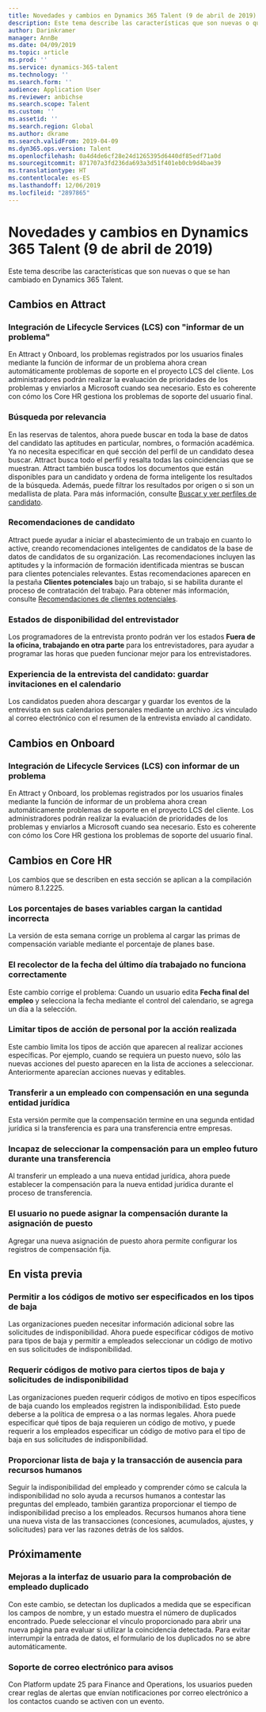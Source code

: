 ```yaml
---
title: Novedades y cambios en Dynamics 365 Talent (9 de abril de 2019)
description: Este tema describe las características que son nuevas o que se han cambiado en Microsoft Dynamics 365 Talent.
author: Darinkramer
manager: AnnBe
ms.date: 04/09/2019
ms.topic: article
ms.prod: ''
ms.service: dynamics-365-talent
ms.technology: ''
ms.search.form: ''
audience: Application User
ms.reviewer: anbichse
ms.search.scope: Talent
ms.custom: ''
ms.assetid: ''
ms.search.region: Global
ms.author: dkrame
ms.search.validFrom: 2019-04-09
ms.dyn365.ops.version: Talent
ms.openlocfilehash: 0a4d4de6cf28e24d1265395d6440df85edf71a0d
ms.sourcegitcommit: 871707a3fd236da693a3d51f401eb0cb9d4bae39
ms.translationtype: HT
ms.contentlocale: es-ES
ms.lasthandoff: 12/06/2019
ms.locfileid: "2897865"
---
```

# <a name="whats-new-or-changed-in-dynamics-365-talent-april-9-2019"></a>Novedades y cambios en Dynamics 365 Talent (9 de abril de 2019)

Este tema describe las características que son nuevas o que se han cambiado en Dynamics 365 Talent.

## <a name="changes-in-attract"></a>Cambios en Attract

### <a name="lifecycle-services-lcs-integration-with-report-a-problem"></a>Integración de Lifecycle Services (LCS) con "informar de un problema"
En Attract y Onboard, los problemas registrados por los usuarios finales mediante la función de informar de un problema ahora crean automáticamente problemas de soporte en el proyecto LCS del cliente. Los administradores podrán realizar la evaluación de prioridades de los problemas y enviarlos a Microsoft cuando sea necesario. Esto es coherente con cómo los Core HR gestiona los problemas de soporte del usuario final.

### <a name="relevance-search"></a>Búsqueda por relevancia
En las reservas de talentos, ahora puede buscar en toda la base de datos del candidato las aptitudes en particular, nombres, o formación académica. Ya no necesita especificar en qué sección del perfil de un candidato desea buscar. Attract busca todo el perfil y resalta todas las coincidencias que se muestran. Attract también busca todos los documentos que están disponibles para un candidato y ordena de forma inteligente los resultados de la búsqueda. Además, puede filtrar los resultados por origen o si son un medallista de plata. Para más información, consulte [Buscar y ver perfiles de candidato](https://docs.microsoft.com/dynamics365/unified-operations/talent/attract-talent-pools#search-and-view-candidate-profiles).

### <a name="prospect-recommendations"></a>Recomendaciones de candidato
Attract puede ayudar a iniciar el abastecimiento de un trabajo en cuanto lo active, creando recomendaciones inteligentes de candidatos de la base de datos de candidatos de su organización. Las recomendaciones incluyen las aptitudes y la información de formación identificada mientras se buscan para clientes potenciales relevantes. Estas recomendaciones aparecen en la pestaña **Clientes potenciales** bajo un trabajo, si se habilita durante el proceso de contratación del trabajo. Para obtener más información, consulte [Recomendaciones de clientes potenciales](https://docs.microsoft.com/dynamics365/unified-operations/talent/intelligent-recommendations#prospect-recommendations).

### <a name="interviewer-availability-statuses"></a>Estados de disponibilidad del entrevistador
Los programadores de la entrevista pronto podrán ver los estados **Fuera de la oficina, trabajando en otra parte** para los entrevistadores, para ayudar a programar las horas que pueden funcionar mejor para los entrevistadores.

### <a name="candidate-interview-experience-save-calendar-invites"></a>Experiencia de la entrevista del candidato: guardar invitaciones en el calendario
Los candidatos pueden ahora descargar y guardar los eventos de la entrevista en sus calendarios personales mediante un archivo .ics vinculado al correo electrónico con el resumen de la entrevista enviado al candidato.

## <a name="changes-in-onboard"></a>Cambios en Onboard

### <a name="lifecycle-services-lcs-integration-with-report-a-problem"></a>Integración de Lifecycle Services (LCS) con informar de un problema
En Attract y Onboard, los problemas registrados por los usuarios finales mediante la función de informar de un problema ahora crean automáticamente problemas de soporte en el proyecto LCS del cliente. Los administradores podrán realizar la evaluación de prioridades de los problemas y enviarlos a Microsoft cuando sea necesario. Esto es coherente con cómo los Core HR gestiona los problemas de soporte del usuario final.

## <a name="changes-in-core-hr"></a>Cambios en Core HR
Los cambios que se describen en esta sección se aplican a la compilación número 8.1.2225.

### <a name="percent-of-basis-variable-plans-load-incorrect-amount"></a>Los porcentajes de bases variables cargan la cantidad incorrecta
La versión de esta semana corrige un problema al cargar las primas de compensación variable mediante el porcentaje de planes base.
 
### <a name="date-picker-on-last-day-worked-doesnt-work-correctly"></a>El recolector de la fecha del último día trabajado no funciona correctamente
Este cambio corrige el problema: Cuando un usuario edita **Fecha final del empleo** y selecciona la fecha mediante el control del calendario, se agrega un día a la selección.

###  <a name="limit-personnel-action-types-by-the-action-taken"></a>Limitar tipos de acción de personal por la acción realizada
Este cambio limita los tipos de acción que aparecen al realizar acciones específicas. Por ejemplo, cuando se requiera un puesto nuevo, sólo las nuevas acciones del puesto aparecen en la lista de acciones a seleccionar. Anteriormente aparecían acciones nuevas y editables. 

### <a name="transferring-an-employee-with-compensation-in-a-second-legal-entity"></a>Transferir a un empleado con compensación en una segunda entidad jurídica
Esta versión permite que la compensación termine en una segunda entidad jurídica si la transferencia es para una transferencia entre empresas.

### <a name="unable-to-select-compensation-for-a-future-employment-during-a-transfer"></a>Incapaz de seleccionar la compensación para un empleo futuro durante una transferencia
Al transferir un empleado a una nueva entidad jurídica, ahora puede establecer la compensación para la nueva entidad jurídica durante el proceso de transferencia.

### <a name="user-isnt-able-to-assign-compensation-during-position-assignment"></a>El usuario no puede asignar la compensación durante la asignación de puesto
Agregar una nueva asignación de puesto ahora permite configurar los registros de compensación fija. 

## <a name="in-preview"></a>En vista previa

### <a name="allow-reason-codes-to-be-specified-on-leave-types"></a>Permitir a los códigos de motivo ser especificados en los tipos de baja
Las organizaciones pueden necesitar información adicional sobre las solicitudes de indisponibilidad. Ahora puede especificar códigos de motivo para tipos de baja y permitir a empleados seleccionar un código de motivo en sus solicitudes de indisponibilidad.

### <a name="require-reason-codes-for-certain-leave-types-on-time-off-requests"></a>Requerir códigos de motivo para ciertos tipos de baja y solicitudes de indisponibilidad
Las organizaciones pueden requerir códigos de motivo en tipos específicos de baja cuando los empleados registren la indisponibilidad. Esto puede deberse a la política de empresa o a las normas legales. Ahora puede especificar qué tipos de baja requieren un código de motivo, y puede requerir a los empleados especificar un código de motivo para el tipo de baja en sus solicitudes de indisponibilidad.

### <a name="provide-leave-and-absence-transaction-list-for-hr"></a>Proporcionar lista de baja y la transacción de ausencia para recursos humanos
Seguir la indisponibilidad del empleado y comprender cómo se calcula la indisponibilidad no solo ayuda a recursos humanos a contestar las preguntas del empleado, también garantiza proporcionar el tiempo de indisponibilidad preciso a los empleados. Recursos humanos ahora tiene una nueva vista de las transacciones (concesiones, acumulados, ajustes, y solicitudes) para ver las razones detrás de los saldos. 

## <a name="coming-soon"></a>Próximamente

### <a name="improvements-to-the-user-interface-for-duplicate-employee-check"></a>Mejoras a la interfaz de usuario para la comprobación de empleado duplicado
Con este cambio, se detectan los duplicados a medida que se especifican los campos de nombre, y un estado muestra el número de duplicados encontrado. Puede seleccionar el vínculo proporcionado para abrir una nueva página para evaluar si utilizar la coincidencia detectada. Para evitar interrumpir la entrada de datos, el formulario de los duplicados no se abre automáticamente.

###  <a name="email-support-for-alerts"></a>Soporte de correo electrónico para avisos
Con Platform update 25 para Finance and Operations, los usuarios pueden crear reglas de alertas que envían notificaciones por correo electrónico a los contactos cuando se activen con un evento. 
